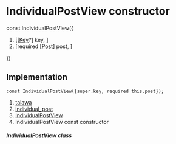
<div>

# IndividualPostView constructor

</div>


const IndividualPostView({

1.  [[[Key](https://api.flutter.dev/flutter/foundation/Key-class.md)?]
    key, ]
2.  [required
    [[Post](../../models_post_post_model/Post-class.md)]
    post, ]

})



## Implementation

``` language-dart
const IndividualPostView({super.key, required this.post});
```







1.  [talawa](../../index.md)
2.  [individual_post](../../views_after_auth_screens_feed_individual_post/)
3.  [IndividualPostView](../../views_after_auth_screens_feed_individual_post/IndividualPostView-class.md)
4.  IndividualPostView const constructor

##### IndividualPostView class







